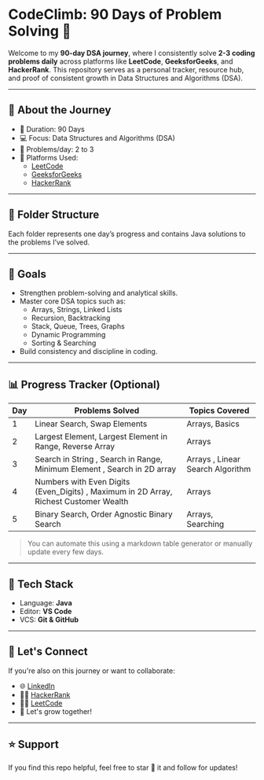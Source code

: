 # CodeClimb: 90 Days of Problem Solving 🚀

Welcome to my **90-day DSA journey**, where I consistently solve **2-3 coding problems daily** across platforms like **LeetCode**, **GeeksforGeeks**, and **HackerRank**. This repository serves as a personal tracker, resource hub, and proof of consistent growth in Data Structures and Algorithms (DSA).

---

## 📌 About the Journey

- 📅 Duration: 90 Days
- 💻 Focus: Data Structures and Algorithms (DSA)
- 🧠 Problems/day: 2 to 3
- 🔁 Platforms Used:
  - [LeetCode](https://leetcode.com/)
  - [GeeksforGeeks](https://www.geeksforgeeks.org/)
  - [HackerRank](https://www.hackerrank.com/)

---

## 📁 Folder Structure


Each folder represents one day’s progress and contains Java solutions to the problems I’ve solved.

---

## 🎯 Goals

- Strengthen problem-solving and analytical skills.
- Master core DSA topics such as:
  - Arrays, Strings, Linked Lists
  - Recursion, Backtracking
  - Stack, Queue, Trees, Graphs
  - Dynamic Programming
  - Sorting & Searching
- Build consistency and discipline in coding.

---

## 📊 Progress Tracker (Optional)

| Day | Problems Solved | Topics Covered        |
|-----|------------------|------------------------|
| 1   | Linear Search, Swap Elements | Arrays, Basics       |
| 2   | Largest Element, Largest Element in Range, Reverse Array | Arrays  |
| 3   | Search in String , Search in Range, Minimum Element , Search in 2D array | Arrays , Linear Search Algorithm |
| 4   | Numbers with Even Digits (Even_Digits) , Maximum in 2D Array, Richest Customer Wealth | Arrays |
| 5   | Binary Search, Order Agnostic Binary Search | Arrays, Searching       |

> You can automate this using a markdown table generator or manually update every few days.

---

## 🧰 Tech Stack

- Language: **Java**
- Editor: **VS Code**
- VCS: **Git & GitHub**

---

## 🤝 Let's Connect

If you're also on this journey or want to collaborate:
- 🌐 [LinkedIn](https://www.linkedin.com/in/alim034)
- 🧑‍💻 [HackerRank](https://www.hackerrank.com/)
- 👨‍💻 [LeetCode](https://leetcode.com/)
- 🌱 Let's grow together!

---

## ⭐ Support

If you find this repo helpful, feel free to star 🌟 it and follow for updates!


